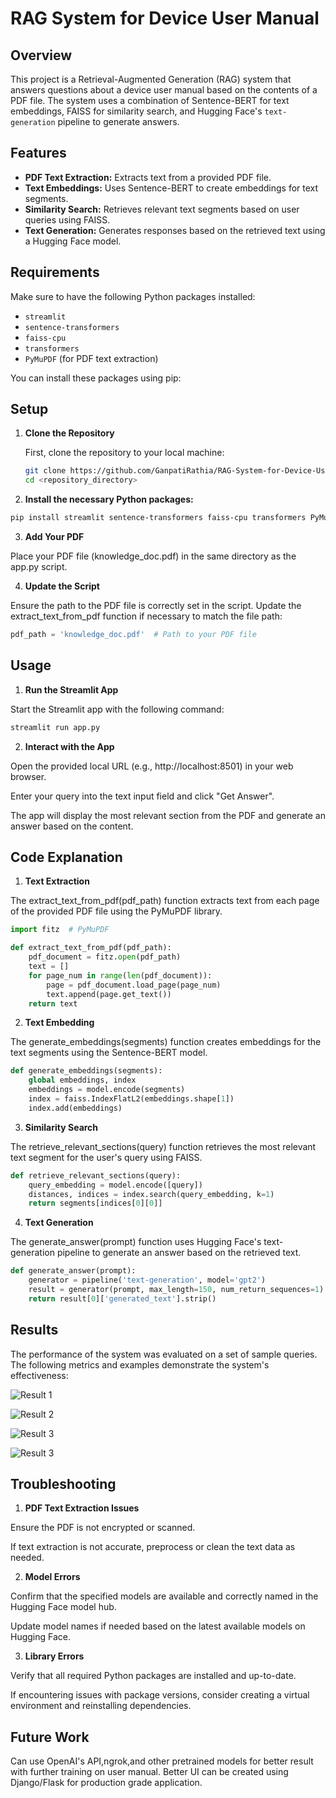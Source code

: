 # RAG System for Device User Manual

## Overview

This project is a Retrieval-Augmented Generation (RAG) system that answers questions about a device user manual based on the contents of a PDF file. The system uses a combination of Sentence-BERT for text embeddings, FAISS for similarity search, and Hugging Face's `text-generation` pipeline to generate answers.

## Features

- **PDF Text Extraction:** Extracts text from a provided PDF file.
- **Text Embeddings:** Uses Sentence-BERT to create embeddings for text segments.
- **Similarity Search:** Retrieves relevant text segments based on user queries using FAISS.
- **Text Generation:** Generates responses based on the retrieved text using a Hugging Face model.

## Requirements

Make sure to have the following Python packages installed:

- `streamlit`
- `sentence-transformers`
- `faiss-cpu`
- `transformers`
- `PyMuPDF` (for PDF text extraction)

You can install these packages using pip:

## Setup

1. **Clone the Repository**

   First, clone the repository to your local machine:

   ```bash
   git clone https://github.com/GanpatiRathia/RAG-System-for-Device-User-Manual.git
   cd <repository_directory>

2. **Install the necessary Python packages:**

```bash
pip install streamlit sentence-transformers faiss-cpu transformers PyMuPDF
```

3. **Add Your PDF**

Place your PDF file (knowledge_doc.pdf) in the same directory as the app.py script.

4. **Update the Script**

Ensure the path to the PDF file is correctly set in the script. Update the extract_text_from_pdf function if necessary to match the file path:

```python
pdf_path = 'knowledge_doc.pdf'  # Path to your PDF file
```

## Usage

1. **Run the Streamlit App**

Start the Streamlit app with the following command:

```bash
streamlit run app.py
```

2. **Interact with the App**

Open the provided local URL (e.g., http://localhost:8501) in your web browser.

Enter your query into the text input field and click "Get Answer".

The app will display the most relevant section from the PDF and generate an answer based on the content.

## Code Explanation

1. **Text Extraction**

The extract_text_from_pdf(pdf_path) function extracts text from each page of the provided PDF file using the PyMuPDF library.

```python
import fitz  # PyMuPDF

def extract_text_from_pdf(pdf_path):
    pdf_document = fitz.open(pdf_path)
    text = []
    for page_num in range(len(pdf_document)):
        page = pdf_document.load_page(page_num)
        text.append(page.get_text())
    return text
```

2. **Text Embedding**

The generate_embeddings(segments) function creates embeddings for the text segments using the Sentence-BERT model.

```python
def generate_embeddings(segments):
    global embeddings, index
    embeddings = model.encode(segments)
    index = faiss.IndexFlatL2(embeddings.shape[1])
    index.add(embeddings)
```

3. **Similarity Search**

The retrieve_relevant_sections(query) function retrieves the most relevant text segment for the user's query using FAISS.

```python
def retrieve_relevant_sections(query):
    query_embedding = model.encode([query])
    distances, indices = index.search(query_embedding, k=1)
    return segments[indices[0][0]]
```

4. **Text Generation**

The generate_answer(prompt) function uses Hugging Face's text-generation pipeline to generate an answer based on the retrieved text.

```python
def generate_answer(prompt):
    generator = pipeline('text-generation', model='gpt2')
    result = generator(prompt, max_length=150, num_return_sequences=1)
    return result[0]['generated_text'].strip()
```


## Results 

The performance of the system was evaluated on a set of sample queries. The following metrics and examples demonstrate the system's effectiveness:

![Result 1](https://github.com/GanpatiRathia/RAG-System-for-Device-User-Manual/blob/main/result1.JPG)

![Result 2](https://github.com/GanpatiRathia/RAG-System-for-Device-User-Manual/blob/main/result2.JPG)

![Result 3](https://github.com/GanpatiRathia/RAG-System-for-Device-User-Manual/blob/main/result3.JPG)

![Result 3](https://github.com/GanpatiRathia/RAG-System-for-Device-User-Manual/blob/main/result4.JPG)


## Troubleshooting

1. **PDF Text Extraction Issues**

Ensure the PDF is not encrypted or scanned.

If text extraction is not accurate, preprocess or clean the text data as needed.

2. **Model Errors**

Confirm that the specified models are available and correctly named in the Hugging Face model hub.

Update model names if needed based on the latest available models on Hugging Face.

3. **Library Errors**

Verify that all required Python packages are installed and up-to-date.

If encountering issues with package versions, consider creating a virtual environment and reinstalling dependencies.


## Future Work

Can use OpenAI's API,ngrok,and other pretrained models for better result with further training on user manual. Better UI can be created using Django/Flask for production grade application. 